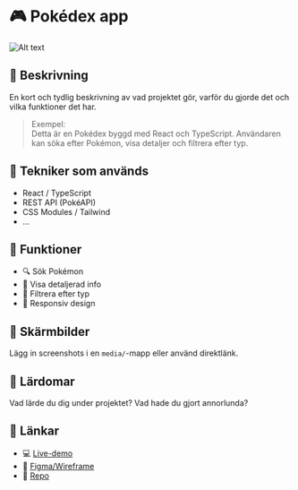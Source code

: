 # 🎮 Pokédex app

![Alt text]([path/to/your.gif](https://s3.ezgif.com/tmp/ezgif-3e1da96e3f268c.gif))


## 📘 Beskrivning
En kort och tydlig beskrivning av vad projektet gör, varför du gjorde det och vilka funktioner det har.

> Exempel:  
> Detta är en Pokédex byggd med React och TypeScript. Användaren kan söka efter Pokémon, visa detaljer och filtrera efter typ.

## 🔧 Tekniker som används
- React / TypeScript
- REST API (PokéAPI)
- CSS Modules / Tailwind
- ...

## 🚀 Funktioner
- 🔍 Sök Pokémon
- 📖 Visa detaljerad info
- 🎨 Filtrera efter typ
- 📱 Responsiv design

## 📸 Skärmbilder
Lägg in screenshots i en `media/`-mapp eller använd direktlänk.

## 🧠 Lärdomar
Vad lärde du dig under projektet? Vad hade du gjort annorlunda?

## 🔗 Länkar
- 💻 [Live-demo](https://dindemo.netlify.app)
- 🧾 [Figma/Wireframe](länk)
- 📂 [Repo](https://github.com/ditt-namn/pokedex)
